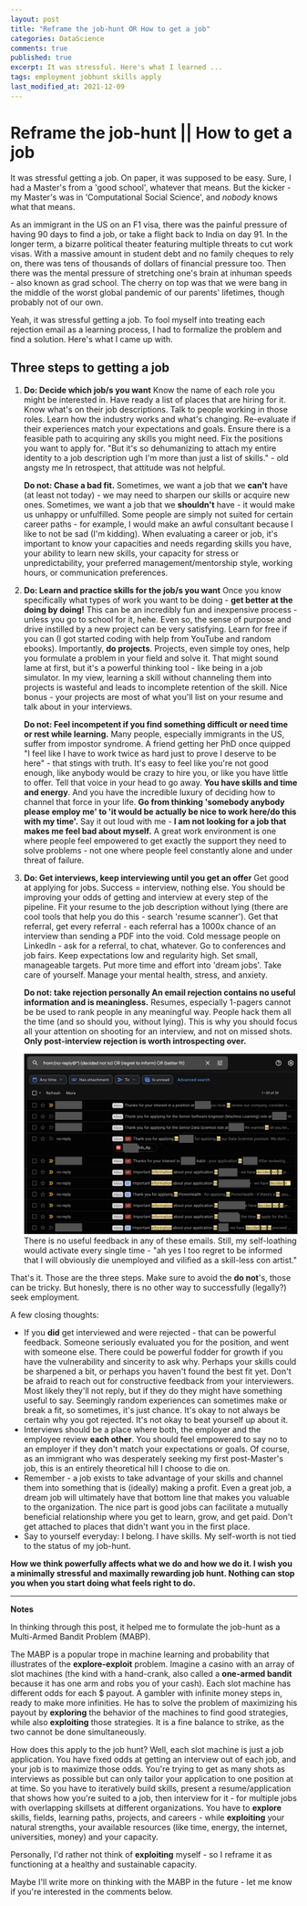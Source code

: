 ```yaml
---
layout: post
title: "Reframe the job-hunt OR How to get a job"
categories: DataScience
comments: true
published: true
excerpt: It was stressful. Here's what I learned ...
tags: employment jobhunt skills apply
last_modified_at: 2021-12-09
---
```


# Reframe the job-hunt || How to get a job

It was stressful getting a job. On paper, it was supposed to be easy. Sure, I had a Master's from a 'good school', whatever that means. But the kicker - my Master's was in 'Computational Social Science', and *nobody* knows what that means.

As an immigrant in the US on an F1 visa, there was the painful pressure of having 90 days to find a job, or take a flight back to India on day 91. In the longer term, a bizarre political theater featuring multiple threats to cut work visas. With a massive amount in student debt and no family cheques to rely on, there was tens of thousands of dollars of financial pressure too. Then there was the mental pressure of stretching one's brain at inhuman speeds - also known as grad school. The cherry on top was that we were bang in the middle of the worst global pandemic of our parents' lifetimes, though probably not of our own.

Yeah, it was stressful getting a job. To fool myself into treating each rejection email as a learning process, I had to formalize the problem and find a solution. Here's what I came up with.

## Three steps to getting a job

1. **Do: Decide which job/s you want**
Know the name of each role you might be interested in. Have ready a list of places that are hiring for it. Know what's on their job descriptions. Talk to people working in those roles. Learn how the industry works and what's changing. Re-evaluate if their experiences match your expectations and goals. Ensure there is a feasible path to acquiring any skills you might need. Fix the positions you want to apply for.
"But it's so dehumanizing to attach my entire identity to a job description ugh I'm more than just a list of skills." - old angsty me
In retrospect, that attitude was not helpful.

    **Do not: Chase a bad fit.**
    Sometimes, we want a job that we **can't** have (at least not today) - we may need to sharpen our skills or acquire new ones. Sometimes, we want a job that we **shouldn't** have - it would make us unhappy or unfulfilled. Some people are simply not suited for certain career paths - for example, I would make an awful consultant because I like to not be sad (I'm kidding). When evaluating a career or job, it's important to know your capacities and needs regarding  skills you have, your ability to learn new skills, your capacity for stress or unpredictability, your preferred management/mentorship style, working hours, or communication preferences.

2. **Do: Learn and practice skills for the job/s you want**
Once you know specifically what types of work you want to be doing - **get better at the doing by doing!** This can be an incredibly fun and inexpensive process - unless you go to school for it, hehe. Even so, the sense of purpose and drive instilled by a new project can be very satisfying. Learn for free if you can (I got started coding with help from YouTube and random ebooks). Importantly, **do projects**. Projects, even simple toy ones, help you formulate a problem in your field and solve it. That might sound lame at first, but it's a powerful thinking tool - like being in a job simulator. In my view, learning a skill without channeling them into projects is wasteful and leads to incomplete retention of the skill. Nice bonus - your projects are most of what you'll list on your resume and talk about in your interviews.

    **Do not: Feel incompetent if you find something difficult or need time or rest while learning.**
    Many people, especially immigrants in the US, suffer from impostor syndrome. A friend getting her PhD once quipped "I feel like I have to work twice as hard just to prove I deserve to be here" - that stings with truth. It's easy to feel like you're not good enough, like anybody would be crazy to hire you, or like you have little to offer. Tell that voice in your head to go away. **You have skills and time and energy**. And you have the incredible luxury of deciding how to channel that force in your life. **Go from thinking 'somebody anybody please employ me' to 'it would be actually be nice to work here/do this with my time'.**
    Say it out loud with me - **I am not looking for a job that makes me feel bad about myself.** A great work environment is one where people feel empowered to get exactly the support they need to solve problems - not one where people feel constantly alone and under threat of failure.

3. **Do: Get interviews, keep interviewing until you get an offer**
Get good at applying for jobs. Success = interview, nothing else. You should be improving your odds of getting and interview at every step of the pipeline. Fit your resume to the job description without lying (there are cool tools that help you do this - search 'resume scanner'). Get that referral, get every referral - each referral has a 1000x chance of an interview than sending a PDF into the void. Cold message people on LinkedIn - ask for a referral, to chat, whatever. Go to conferences and job fairs. Keep expectations low and regularity high. Set small, manageable targets. Put more time and effort into 'dream jobs'. Take care of yourself. Manage your mental health, stress, and anxiety.

    **Do not: take rejection personally
    An email rejection contains no useful information and is meaningless.** Resumes, especially 1-pagers cannot be be used to rank people in any meaningful way. People hack them all the time (and so should you, without lying). This is why you should focus all your attention on shooting for an interview, and not on missed shots. **Only post-interview rejection is worth introspecting over.**

    <img src="/images/2021/rejection_emails.png" alt="boilerplate recycled text in every rejection email"
    	title="Love to see 'regret to be inform you'"/>
    There is no useful feedback in any of these emails. Still, my self-loathing would activate every single time - "ah yes I too regret to be informed that I will obviously die unemployed and vilified as a skill-less con artist."

That's it. Those are the three steps. Make sure to avoid the **do not**'s, those can be tricky. But honesly, there is no other way to successfully (legally?) seek employment.

A few closing thoughts:

- If you **did** get interviewed and were rejected - that can be powerful feedback. Someone seriously evaluated you for the position, and went with someone else. There could be powerful fodder for growth if you have the vulnerability and sincerity to ask why. Perhaps your skills could be sharpened a bit, or perhaps you haven't found the best fit yet. Don't be afraid to reach out for constructive feedback from your interviewers. Most likely they'll not reply, but if they do they might have something useful to say. Seemingly random experiences can sometimes make or break a fit, so sometimes, it's just chance. It's okay to not always be certain why you got rejected. It's not okay to beat yourself up about it.
- Interviews should be a place where both, the employer and the employee review **each other**. You should feel empowered to say no to an employer if they don't match your expectations or goals. Of course, as an immigrant who was desperately seeking my first post-Master's job, this is an entirely theoretical hill I choose to die on.
- Remember - a job exists to take advantage of your skills and channel them into something that is (ideally) making a profit. Even a great job, a dream job will ultimately have that bottom line that makes you valuable to the organization. The nice part is good jobs can facilitate a mutually beneficial relationship where you get to learn, grow, and get paid. Don't get attached to places that didn't want you in the first place.
- Say to yourself everyday: I belong. I have skills. My self-worth is not tied to the status of my job-hunt.

**How we think powerfully affects what we do and how we do it. I wish you a minimally stressful and maximally rewarding job hunt. Nothing can stop you when you start doing what feels right to do.**

---

**Notes**

In thinking through this post, it helped me to formulate the job-hunt as a Multi-Armed Bandit Problem (MABP).

The MABP is a popular trope in machine learning and probability that illustrates of the **explore-exploit** problem. Imagine a casino with an array of slot machines (the kind with a hand-crank, also called a **one-armed bandit** because it has one arm and robs you of your cash). Each slot machine has different odds for each $ payout. A gambler with infinite money steps in, ready to make more infinities. He has to solve the problem of maximizing his payout by **exploring** the behavior of the machines to find good strategies, while also **exploiting** those strategies. It is a fine balance to strike, as the two cannot be done simultaneously.

How does this apply to the job hunt? Well, each slot machine is just a job application. You have fixed odds at getting an interview out of each job, and your job is to maximize those odds. You're trying to get as many shots as interviews as possible but can only tailor your application to one position at at time. So you have to iteratively build skills, present a resume/application that shows how you're suited to a job, then interview for it - for multiple jobs with overlapping skillsets at different organizations. You have to **explore** skills, fields, learning paths, projects, and careers - while **exploiting** your natural strengths, your available resources (like time, energy, the internet, universities, money) and your capacity.

Personally, I'd rather not think of **exploiting** myself - so I reframe it as functioning at a healthy and sustainable capacity.

Maybe I'll write more on thinking with the MABP in the future - let me know if you're interested in the comments below.
